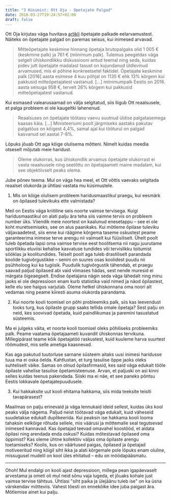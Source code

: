 ```yaml
---
title: "3 Küsimist: Ott Oja - Opetajate Palgad"
date: 2018-03-27T19:24:57+02:00
draft: false
---
```


Ott Oja kirjutas väga huvitava [artikli](http://www.nooredkooli.ee/paevik/opetajate-palgast-tegelikult/) õpetajate palkade eelarvamustest. Näiteks on õpetajate palgad on paremas seisus, kui inimesed arvavad.

> Mitteõpetajate keskmine hinnang õpetaja brutopalgaks olid 1 005 € (keskmine palk) ja 761 € (miinimum palk). Tulemus peegeldas väga selgelt ühiskondlikku diskussiooni antud teemal ning seda, kuidas pidev jutt õpetajate madalast tasust on kujundanud üldlevinud arvamused, mis ei põhine konkreetsetel faktidel.
> Õpetajate keskmine palk [2016] aasta esimese 4 kuu põhjal on 1135 € ehk 13% kõrgem kui pakkusid mitteõpetajatest vastanud. [...] miinimumpalk Eestis on 2016. aasta seisuga 958 €, tervelt 26% kõrgem kui pakkusid mitteõpetajatest vastanud.

Kui esmased valearusaamad on välja selgitatud, siis liigub Ott reaalsusele, et palga probleem ei ole kaugeltki lahenenud.

> Reaalsuses on õpetajate töötasu vaevu suutnud üldise palgatasemega kaasas käia.
> [...]
> Ministeeriumi poolt järgmiseks aastaks pakutav palgatõus on kõigest 4,4%, samal ajal kui tööturul on palgad kasvanud sel aastal 7-8%.

Lõpuks jõuab Ott aga kõige olulisema mõtteni. Nimelt kuidas meedia otseselt mõjutab meie haridust.

> Oleme olukorras, kus ühiskondlik arvamus õpetajate olukorrast ei vasta reaalsusele ning seetõttu on õpetajaameti maine madalam, kui see objektiivselt peaks olema.

Jube põnev teema. Mul on väga hea meel, et Ott võttis vaevaks selgitada reaalset olukorda ja ühtlasi vastata mu küsimustele.

1. Mis on kõige olulisem probleem haridusmaastikul praegu, kui eesmärk on õpilased tulevikuks ette valmistada?

Meil on Eestis väga kriitiline seis noorte vaimse tervisega. Kuigi haridusmaastikul on alati palju ära teha siis vaimne tervis on probleem number üks. Viiendik meie noortest on kaalunud enesetappu – see ei ole koht muretsemiseks, see on alus paanikaks. Kui mõtleme õpilase tuleviku väljavaadetest, siis enne kui räägime kõrgema taseme oskustest peame garanteerima inimese terve arengu nii vaimselt kui füüsiliselt. Ühelt poolt tuleb õpetada lapsi oma vaimse tervise eest hoolitsema nii nagu juurutame sportlikku eluviisi kehalise kasvatuse tundides või tervislikku toitumist sööklas ja koolitundides. Teiselt poolt aga tuleb drastiliselt parandada koolide tugivõrgustikke – senini on suures osas koolidest puudu nii psühholoog kui ka tugiisik. Puudulik tugivõrgustik tähendab, et praegu saavad paljud õpilased abi vaid viimases hädas, sest nende muresid ei märgata õigeaegselt. Endise õpetajana nägin seda väga lähedalt ning minu jaoks ei ole depressioon enam kurb statistika vaid nimed ja näod õpilastest, kelle elu see haigus varjutab. Oleme hetkel ühiskonnana oma noori alt vedamas ning peame kiiresti asuma olukorda parandama.

2. Kui noorte kooli toomisel on põhi probleemiks palk, siis kas leevendust tooks turg, kus õpilaste grupp saaks tellida omale õpetaja? Sest palju on neid, kes soovivad õpetada, kuid paindlikumas ja paremini tasustatud süsteemis.

Ma ei julgeks väita, et noorte kooli toomisel oleks põhiliseks probleemiks palk. Peame vaatama õpetajaameti kuvandit ühiskonnas tervikuna. Millegipärast teame kõik õpetajatöö raskustest, kuid kuuleme harva suurtest rõõmudest, mis selle ametiga kaasnevad.

Kas aga pakutud tuutorluse sarnane süsteem aitaks uusi inimesi haridusse tuua ma ei oska öelda. Kahtlustan, et turg tasulise õppe jaoks oleks suhteliselt väike. Samas on olnud õpilasfirmasid, kes said väga edukalt tööle õpilaste vahelise tasulise õpetamisteenuse. Arvan, et paljuski on asi kinni selles kuidas teenus pakendada. Siiski ma ei näe, et see paneks põntsu Eestis lokkavale õpetajatepuudusele.

3. Kui hakkaksite uut kooli ehitama hakkama, siis mida teeksite teisiti tavapärasest?

Maailmas on palju erinevaid ja väga lennukaid ideid sellest, kuidas üks kool peaks välja nägema. Paljud neist töötavad väga edukalt, kuid väheseid suudetakse edukalt duplikeerida. Kui peaksin ise hakkama kooli looma tahaksin eelkõige rõhuda sellele, mis väärusi ja mõttemalle seal tegutsevad inimesed kannavad. Kas õpetajad teevad omavahel koostööd, et aidata õpilasi ning arendada enda oskusi? Kuidas mõtestavad õpilased oma õppimist? Kas oleme ühtne kollektiiv väljas oma õpilaste arengu toetamiseks? Koolis, kus on väärtused paigas, õpilased ja õpetajad motiveeritud ning kõigil siht ikka ja alati kõrgemale pole lõpuks enam oluline, missugusel mudelil on kool üles ehitatud – edu on möödapääsmatu.

---

Ohoh! Mul endalgi on kooli ajast depressioon, millega pean igapäevaselt arvestama ja ometi oli mul neid sõnu vaja lugeda, et jõuaks kohale just vaimse tervise tähtsus. Ühtlasi "siht paika ja ülejäänu tuleb ise" on ka üsna värskendav mõtteviis. Vahest tõesti on ennekõike idee juba paigast ära. Mõtlemise ainet kui palju.